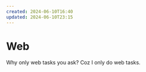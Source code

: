 ```yaml
---
created: 2024-06-10T16:40
updated: 2024-06-10T23:15
---
```

# Web

Why only web tasks you ask?
Coz I only do web tasks.
